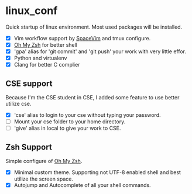 # linux_conf

Quick startup of linux environment. Most used packages will be installed.  

- [X] Vim workflow support by [SpaceVim](https://spacevim.org/documentation/) and tmux configure.
- [X] [Oh My Zsh](https://ohmyz.sh/) for better shell
- [X] 'gpa' alias for 'git commit' and 'git push' your work with very little effor.
- [X] Python and virtualenv
- [X] Clang for better C complier

## CSE support

Because I'm the CSE student in CSE, I added some feature to use better utilize cse.

- [X] 'cse' alias to login to your cse without typing your password.
- [ ] Mount your cse folder to your home directory.
- [ ] 'give' alias in local to give your work to CSE.

## Zsh Support

Simple configure of [Oh My Zsh](https://ohmyz.sh/).

- [X] Minimal custom theme. Supporting not UTF-8 enabled shell and best utilize the screen space.
- [X] Autojump and Autocomplete of all your shell commands.
